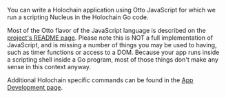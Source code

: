You can write a Holochain application using Otto JavaScript for which we run a scripting Nucleus in the Holochain Go code.

Most of the Otto flavor of the JavaScript language is described on the [project's README page](https://github.com/robertkrimen/otto). Please note this is NOT a full implementation of JavaScript, and is missing a number of things you may be used to having, such as timer functions or access to a DOM. Because your app runs inside a scripting shell inside a Go program, most of those things don't make any sense in this context anyway.

Additional Holochain specific commands can be found in the [App Development page](App-Development-API).
